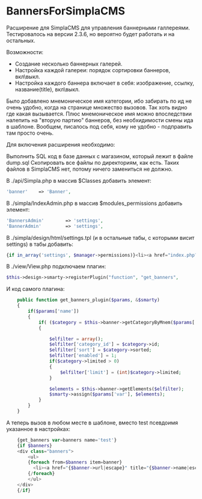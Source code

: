 # BannersForSimplaCMS


Расширение для SimplaCMS для управления баннерными галлереями. 
Тестировалось на версии 2.3.6, но вероятно будет работать и на остальных.

Возможности:
* Создание несколько баннерных галерей.
* Настройка каждой галереи: порядок сортировки баннеров, вкл\выкл.
* Настройка каждого баннера включает в себя: изображение, ссылку, название(title), вкл\выкл.

Было добавлено мнемоническое имя категории, ибо забирать по ид не очень удобно, когда на странице множество вызовов. Так хоть видно где какая вызывается.  Плюс мнемоническое имя можно впоследствии налепить на "вторую партию" баннеров, без необхидимости смены ида в шаблоне. Вообщем, писалось под себя, кому не удобно - подправить там просто очень. 

Для включения расширения необходимо:

Выполнить SQL код в базе данных с магазином, который лежит в файле dump.sql
Скопировать все файлы по директориям, как есть. Таких файлов в SimplaCMS нет, потому ничего замениться не должно.

В ./api/Simpla.php в массив $Classes добавить элемент:
```php
'banner' 	=> 'Banner', 
```

В ./simpla/IndexAdmin.php в массив $modules_permissions добавить элемент:
```php
'BannersAdmin'		  => 'settings',
'BannerAdmin'		  => 'settings',
```

В ./simpla/design/html/settings.tpl (и в остальные табы, с которыми висит settings) в табы добавить:
```php
{if in_array('settings', $manager->permissions)}<li><a href="index.php?module=BannersAdmin">Баннеры</a></li>{/if}
```

В ./view/View.php подключаем плагин:
```php
$this->design->smarty->registerPlugin("function", "get_banners",               array($this, 'get_banners_plugin'));
```
И код самого плагина:
```php
	public function get_banners_plugin($params, &$smarty)
	{
		if($params['name'])
		{
			if( ($category = $this->banner->getCategoryByMnem($params['name']) ))
			{

				$elfilter = array();
				$elfilter['category_id'] = $category->id;
				$elfilter['sort'] = $category->sorted;
				$elfilter['enabled'] = 1;
				if($category->limited > 0)
				{
					$elfilter['limit'] = (int)$category->limited;
				}

				$elements = $this->banner->getElements($elfilter);
				$smarty->assign($params['var'], $elements);
			}
		}
	}
```


А теперь вызов в любом месте в шаблоне, вместо test псевдоимя указанное в настройках:

```php
	{get_banners var=banners name='test'}
	{if $banners}
    <div class="banners">
        <ul>
		{foreach from=$banners item=banner}
          <li><a href="{$banner->url|escape}" title="{$banner->name|escape}"><img src="{$banner->image|resize:280:230}" alt="{$banner->name|escape}"></a></li>
		{/foreach}
        </ul>
    </div>
	{/if}
```
